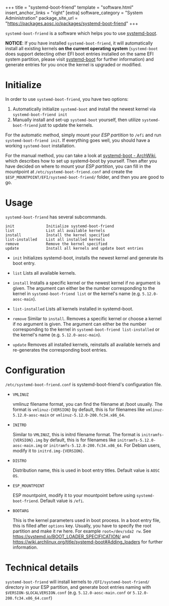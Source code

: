 +++
title = "systemd-boot-friend"
template = "software.html"
insert_anchor_links = "right"
[extra]
software_category = "System Administration"
package_site_url = "https://packages.aosc.io/packages/systemd-boot-friend"
+++

`systemd-boot-friend` is a software which helps you to use [systemd-boot](https://www.freedesktop.org/software/systemd/man/systemd-boot.html).

**NOTICE**: If you have installed `systemd-boot-friend`,
it will automatically install all existing kernels **on the current operating system**
(`systemd-boot` does support detecting other EFI boot entries installed on the same EFI system partition, please visit
[systemd-boot](https://www.freedesktop.org/software/systemd/man/systemd-boot.html) for further information)
and generate entries for you once the kernel is upgraded or modified.

# Initialize
In order to use `systemd-boot-friend`, you have two options:
1. Automatically initialize `systemd-boot` and install the newest kernel via `systemd-boot-friend init`
2. Manually install and set-up `systemd-boot` yourself, then utilize `systemd-boot-friend` just to update the kernels.

For the automatic method, simply mount your *ESP partition* to `/efi` and run `systemd-boot-friend init`.
If everything goes well, you should have a working `systemd-boot` installation.

For the manual method, you can take a look at [systemd-boot - ArchWiki](https://wiki.archlinux.org/index.php/systemd-boot),
which describes how to set up systemd-boot by yourself. Then after you have decided on where to mount your *ESP partition*,
you can fill in the mountpoint at `/etc/systemd-boot-friend.conf` and create the `$ESP_MOUNTPOINT/EFI/systemd-boot-friend/` folder,
and then you are good to go.

# Usage
`systemd-boot-friend` has several subcommands.

    init              Initialize systemd-boot-friend
    list              List all available kernels
    install           Install the kernel specified
    list-installed    List all installed kernels
    remove            Remove the kernel specified
    update            Install all kernels and update boot entries

- `init`
  Initializes systemd-boot, installs the newest kernel and generate its boot entry.

- `list`
  Lists all available kernels.

- `install`
  Installs a specific kernel or the newest kernel if no argument is given.
  The argument can either be the number corresponding to the kernel in `systemd-boot-friend list` or the kernel's name (e.g. `5.12.0-aosc-main`).

- `list-installed`
  Lists all kernels installed in systemd-boot.

- `remove`
  Similar to `install`. Removes a specific kernel or choose a kernel if no argument is given.
  The argument can either be the number corresponding to the kernel in `systemd-boot-friend list-installed` or the kernel's name (e.g. `5.12.0-aosc-main`).

- `update`
  Removes all installed kernels, reinstalls all available kernels and re-generates the corresponding boot entries.

# Configuration
`/etc/systemd-boot-friend.conf` is systemd-boot-friend's configuration file.

- `VMLINUZ`

  vmlinuz filename format, you can find the filename at /boot usually.
  The format is `vmlinuz-{VERSION}` by default, this is for filenames like `vmlinuz-5.12.0-aosc-main` or `vmlinuz-5.12.0-200.fc34.x86_64`.

- `INITRD`

  Similar to `VMLINUZ`, this is initrd filename format.
  The format is `initramfs-{VERSION}.img` by default, this is for filenames like `initramfs-5.12.0-aosc-main.img` or `initramfs-5.12.0-200.fc34.x86_64`.
  For Debian users, modify it to `initrd.img-{VERSION}`.

- `DISTRO`

  Distribution name, this is used in boot entry titles.
  Default value is `AOSC OS`.

- `ESP_MOUNTPOINT`

  ESP mountpoint, modify it to your mountpoint before using `systemd-boot-friend`.
  Default value is `/efi`.

- `BOOTARG`

  This is the kernel parameters used in boot process. In a boot entry file, this is filled after `options` key.
  Usually, you have to specify the root partition and make it rw here. For example `root=/dev/sda2 rw`.
  See https://systemd.io/BOOT_LOADER_SPECIFICATION/ and https://wiki.archlinux.org/title/systemd-boot#Adding_loaders for further information.

# Technical details
`systemd-boot-friend` will install kernels to `/EFI/systemd-boot-friend/` directory in your ESP partition,
and generate boot entries naming with `$VERSION-$LOCALVERSION.conf` (e.g. `5.12.0-aosc-main.conf` or `5.12.0-200.fc34.x86_64.conf`)
